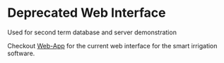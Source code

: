 # Deprecated Web Interface

Used for second term database and server demonstration

Checkout [Web-App](https://github.com/Vertial-Garden-Controller/Web-App) for the current web interface for the smart irrigation software.
